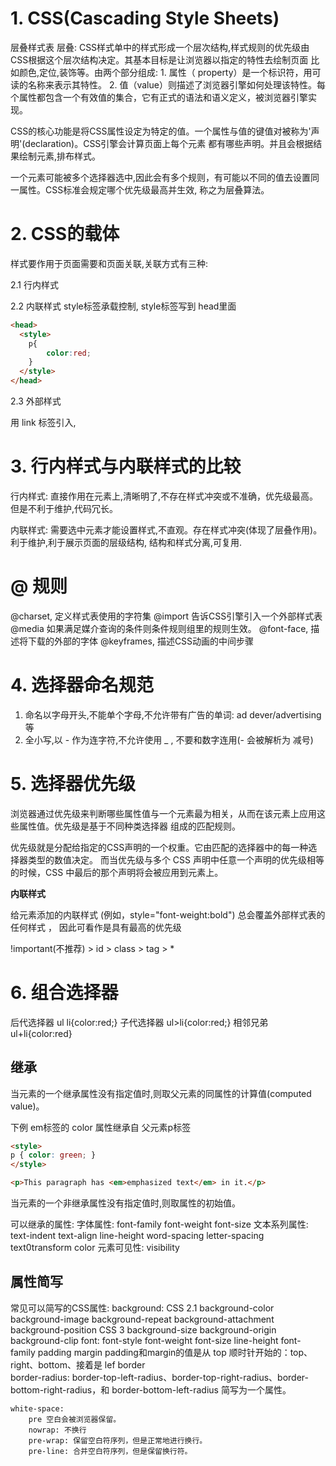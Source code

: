 
# 1. CSS(Cascading Style Sheets)

  层叠样式表
  层叠: CSS样式单中的样式形成一个层次结构,样式规则的优先级由CSS根据这个层次结构决定。其基本目标是让浏览器以指定的特性去绘制页面
  比如颜色,定位,装饰等。由两个部分组成:
      1. 属性（ property）是一个标识符，用可读的名称来表示其特性。
      2. 值（value）则描述了浏览器引擎如何处理该特性。每个属性都包含一个有效值的集合，它有正式的语法和语义定义，被浏览器引擎实现。 
  
  CSS的核心功能是将CSS属性设定为特定的值。一个属性与值的键值对被称为'声明'(declaration)。CSS引擎会计算页面上每个元素
  都有哪些声明。并且会根据结果绘制元素,排布样式。
  
  一个元素可能被多个选择器选中,因此会有多个规则，有可能以不同的值去设置同一属性。CSS标准会规定哪个优先级最高并生效,
  称之为层叠算法。
    
# 2. CSS的载体

  样式要作用于页面需要和页面关联,关联方式有三种:

  2.1 行内样式
  <p style="color:red"></p>

  2.2 内联样式
  style标签承载控制, style标签写到 head里面
```html
<head>
  <style>
    p{
        color:red;
    }
  </style>
</head>
```

  2.3 外部样式

  用 link 标签引入,
  <link rel="stylesheet" href="./xxx.css">

# 3. 行内样式与内联样式的比较

  行内样式: 直接作用在元素上,清晰明了,不存在样式冲突或不准确，优先级最高。但是不利于维护,代码冗长。    

  内联样式: 需要选中元素才能设置样式,不直观。存在样式冲突(体现了层叠作用)。利于维护,利于展示页面的层级结构,
  结构和样式分离,可复用.

# @ 规则

  @charset, 定义样式表使用的字符集
  @import  告诉CSS引擎引入一个外部样式表
  @media  如果满足媒介查询的条件则条件规则组里的规则生效。
  @font-face, 描述将下载的外部的字体
  @keyframes, 描述CSS动画的中间步骤

# 4. 选择器命名规范

  1. 命名以字母开头,不能单个字母,不允许带有广告的单词: ad dever/advertising等
  2. 全小写,以 - 作为连字符,不允许使用 _ , 不要和数字连用(- 会被解析为 减号)

# 5. 选择器优先级
    
  浏览器通过优先级来判断哪些属性值与一个元素最为相关，从而在该元素上应用这些属性值。优先级是基于不同种类选择器
  组成的匹配规则。
  
  优先级就是分配给指定的CSS声明的一个权重。它由匹配的选择器中的每一种选择器类型的数值决定。
  而当优先级与多个 CSS 声明中任意一个声明的优先级相等的时候，CSS 中最后的那个声明将会被应用到元素上。
    
  **内联样式**
  
  给元素添加的内联样式 (例如，style="font-weight:bold") 总会覆盖外部样式表的任何样式 ，
  因此可看作是具有最高的优先级
    
  
  !important(不推荐) > id > class > tag > *

# 6. 组合选择器

  后代选择器      ul li{color:red;}
  子代选择器      ul>li{color:red;}
  相邻兄弟        ul+li{color:red}

## 继承

  当元素的一个继承属性没有指定值时,则取父元素的同属性的计算值(computed value)。
  
  下例 em标签的 color 属性继承自 父元素p标签
```html
<style>
p { color: green; }
</style>

<p>This paragraph has <em>emphasized text</em> in it.</p>
```
    
  当元素的一个非继承属性没有指定值时,则取属性的初始值。
  
  可以继承的属性:
      字体属性: font-family font-weight font-size 
      文本系列属性: text-indent text-align line-height word-spacing letter-spacing text0transform color
      元素可见性: visibility
    
## 属性简写

  常见可以简写的CSS属性:
  background:
  CSS 2.1 
      background-color background-image background-repeat background-attachment background-position
  CSS 3
      background-size background-origin background-clip
  font:
      font-style font-weight font-size line-height font-family
  padding
  margin
      padding和margin的值是从 top 顺时针开始的：top、right、bottom、接着是 lef
  border   
  border-radius:
        border-top-left-radius、border-top-right-radius、border-bottom-right-radius，和 border-bottom-left-radius 简写为一个属性。
					
					
	white-space:
		pre	空白会被浏览器保留。
		nowrap: 不换行
		pre-wrap: 保留空白符序列，但是正常地进行换行。
		pre-line: 合并空白符序列，但是保留换行符。
        
    
    
    
    
    
    
    
    
    
    
      